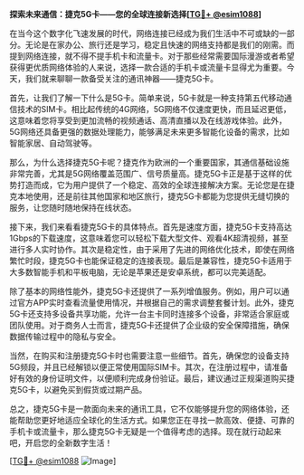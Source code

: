**探索未来通信：捷克5G卡——您的全球连接新选择[[TG💪+ @esim1088](https://t.me/s/esim1088)]**

在当今这个数字化飞速发展的时代，网络连接已经成为我们生活中不可或缺的一部分。无论是在家办公、旅行还是学习，稳定且快速的网络支持都是我们的刚需。而提到网络连接，就不得不提手机卡和流量卡。对于那些经常需要国际漫游或者希望获得更优质网络体验的人来说，选择一款合适的手机卡或流量卡显得尤为重要。今天，我们就来聊聊一款备受关注的通讯神器——捷克5G卡。

首先，让我们了解一下什么是5G卡。简单来说，5G卡就是一种支持第五代移动通信技术的SIM卡。相比起传统的4G网络，5G网络不仅速度更快，而且延迟更低，这意味着您将享受到更加流畅的视频通话、高清直播以及在线游戏体验。此外，5G网络还具备更强的数据处理能力，能够满足未来更多智能化设备的需求，比如智能家居、自动驾驶等。

那么，为什么选择捷克5G卡呢？捷克作为欧洲的一个重要国家，其通信基础设施非常完善，尤其是5G网络覆盖范围广、信号质量高。捷克5G卡正是基于这样的优势打造而成，它为用户提供了一个稳定、高效的全球连接解决方案。无论您是在捷克本地使用，还是前往其他国家和地区旅行，捷克5G卡都能为您提供无缝切换的服务，让您随时随地保持在线状态。

接下来，我们来看看捷克5G卡的具体特点。首先是速度方面，捷克5G卡支持高达1Gbps的下载速度，这意味着您可以轻松下载大型文件、观看4K超清视频，甚至进行多人实时协作。其次是稳定性，由于采用了先进的网络优化技术，即使在网络繁忙时段，捷克5G卡也能保证稳定的连接表现。最后是兼容性，捷克5G卡适用于大多数智能手机和平板电脑，无论是苹果还是安卓系统，都可以完美适配。

除了基本的网络性能外，捷克5G卡还提供了一系列增值服务。例如，用户可以通过官方APP实时查看流量使用情况，并根据自己的需求调整套餐计划。此外，捷克5G卡还支持多设备共享功能，允许一台主卡同时连接多个设备，非常适合家庭或团队使用。对于商务人士而言，捷克5G卡还提供了企业级的安全保障措施，确保数据传输过程中的隐私与安全。

当然，在购买和注册捷克5G卡时也需要注意一些细节。首先，确保您的设备支持5G频段，并且已经解锁以便正常使用国际SIM卡。其次，在注册过程中，请准备好有效的身份证明文件，以便顺利完成身份验证。最后，建议通过正规渠道购买捷克5G卡，以避免买到假货或过期产品。

总之，捷克5G卡是一款面向未来的通讯工具，它不仅能够提升您的网络体验，还能帮助您更好地适应全球化的生活方式。如果您正在寻找一款高效、便捷、可靠的手机卡或流量卡，那么捷克5G卡无疑是一个值得考虑的选择。现在就行动起来吧，开启您的全新数字生活！

[[TG💪+ @esim1088](https://t.me/s/esim1088) ![Image](https://i.postimg.cc/4NQfJmqS/Snipaste-2025-05-13-00-14-12.png)]